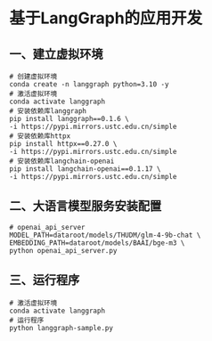 # 基于LangGraph的应用开发

## 一、建立虚拟环境

```shell
# 创建虚拟环境
conda create -n langgraph python=3.10 -y
# 激活虚拟环境
conda activate langgraph
# 安装依赖库langgraph
pip install langgraph==0.1.6 \
-i https://pypi.mirrors.ustc.edu.cn/simple
# 安装依赖库httpx
pip install httpx==0.27.0 \
-i https://pypi.mirrors.ustc.edu.cn/simple
# 安装依赖库langchain-openai
pip install langchain-openai==0.1.17 \
-i https://pypi.mirrors.ustc.edu.cn/simple
```

## 二、大语言模型服务安装配置

```shell
# openai_api_server
MODEL_PATH=dataroot/models/THUDM/glm-4-9b-chat \
EMBEDDING_PATH=dataroot/models/BAAI/bge-m3 \
python openai_api_server.py
```

## 三、运行程序

```shell
# 激活虚拟环境
conda activate langgraph
# 运行程序
python langgraph-sample.py
```
